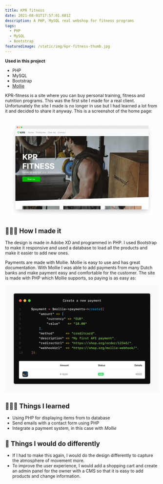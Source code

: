 ```yaml
---
title: KPR fitness
date: 2021-08-01T17:57:01.681Z
description: A PHP, MySQL real webshop for fitness programs
tags:
  - PHP
  - MySQL
  - Bootstrap
featuredimage: /static/img/kpr-fitness-thumb.jpg
---
```



**Used in this project**

* PHP
* MySQL
* Bootstrap
* [Mollie](https://www.mollie.com/uk)

KPR-fitness is a site where you can buy personal training, fitness and nutrition programs. This was the first site I made for a real client. Unfortunately the site I made is no longer in use but I had learned a lot from it and decided to share it anyway. This is a screenshot of the home page:

![kpr-fitness homepage](kprfitness.png)

## 🧑🏻‍💻 How I made it

The design is made in Adobe XD and programmed in PHP. I used Bootstrap to make it responsive and used a database to load all the products and make it easier to add new ones.

Payments are made with Mollie. Mollie is easy to use and has great documentation. With Mollie I was able to add payments from many Dutch banks and make payment easy and comfortable for the customer. The site is made with PHP which Mollie supports, so paying is as easy as:

![mollie exmaple payment](mollie-payment.png)

## 🧑🏻‍🏫 Things I learned

* Using PHP for displaying items from to database
* Send emails with a contact form using PHP
* Integrate a payment system, in this case with *Mollie*

## 📌 Things I would do differently

* If I had to make this again, I would do the design differently to capture the atmosphere of movement more.
* To improve the user experience, I would add a shopping cart and create an admin panel for the owner with a CMS so that it is easy to add products and change information.